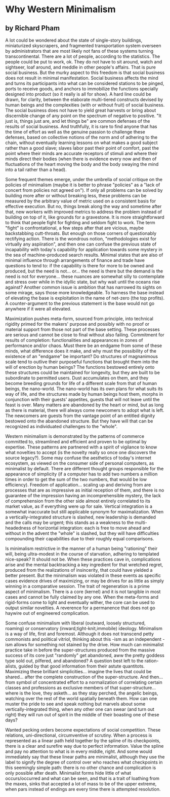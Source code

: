 # Why Western Minimalism 
## by Richard Pham 

A lot could be wondered about the state of single-story buildings, miniaturized 
skyscrapers, and fragmented transportation system overseen by administrators that 
are most likely not fans of these systems turning transcontinental. There are a lot of 
people, according to the statistics. The people could be put to work, ok. They do not have 
to sit around, watch and sightseer, loaf around, and meddle in other people's affairs. That 
is pure social business. But the murky aspect to this freedom is that social business does 
not result in minimal manifestation. Social business affects the mind and turns its participants 
into what can be considered stations to be pinged, ports to receive goods, and anchors to immobilize 
the functions specially designed into product (so it really is all for show). A hard line could be drawn, 
for clarity, between the elaborate multi-tiered constructs devised by human beings and the complexities 
(with or without fruit) of social business. The social business does not have to yield great harvests 
or bring about discernible change of any point on the spectrum of negative to positive. "It just is, 
things just are, and let things be" are common defenses of the results of social business. And truthfully, 
it is rare to find anyone that has the time of effort as well as the genuine passion to challenge these 
defenses, based on collective notions of the norm and of adhering to the chain, without eventually 
learning lessons on what makes a good subject rather than a good slave; slaves labor past their point 
of comfort, past the point where their minds are accurate receptors of stimuli and where their minds 
direct their bodies (when there is evidence every now and then of fluctuations of the heart moving the body 
and the body swaying the mind into a tail rather than a head). 

Some frequent themes emerge, under the umbrella of social critique on the policies of minimalism (maybe it is 
better to phrase "policies" as a "lack of concert from policies not agreed on"). If only all problems can be 
solved by building more after or without breaking less, these problems can be measured by the arbitrary value 
of metric used on a consistent basis for effective execution. But no, things break along the way and sometime after 
that, new workers with improved metrics to address the problem instead of building on top of it, like grounds for 
a gravestone. It is more straightforward to think that people fight for fighting and seldom fight to work. The term 
"fight" is confrontational, a few steps after that are vicious, maybe backstabbing cutt-throats. But enough on those 
corners of questionably rectifying action. There is the wondrous notion, "methodologies exist for virtually any aspiiration", 
and then one can confuse the previous state of incapability with today's capability for application towards some mystery 
in the sea of machine-produced search results. Minimal states that are also of minimal influence through arrangements of 
finance and trade have questions to tend to: if the capability is there for more to be owned and produced, but the need 
is not... or... the need is there but the demand is the need is not for everyone... these nuances are somewhat silly to 
contemplate and stress over while in the idyllic state, but why wait until the oceans rise against? Another common issue 
is ambition that has narrowed its sights on some mirage, says those more knowledgeable. To harness the base instead of 
elevating the base is exploitation in the name of net-zero (the top profits). A counter-argument to the previous statement is 
the base would not go anywhere if it were all elevated. 

Maximization pushes meta-form, sourced from principle, into technical rigidity primed for the makers' purpose and possibly 
with no proof or material support from those not part of the base setting. These processes are serious and cannot be close to 
final without also failing. Commitment for results of completion: functionalities and appearances in zones of performance 
and/or chaos. Must there be an endgame from some of these minds, what difference does it make, and why must the possibility 
of the existence of an "endgame" be important? Do structures of magnanimous scale tend to outlive their purposeful functions 
that brought them into the will of erection by human beings? The functions bestowed entirely onto these structures could be maintained 
for longevity, but they are built to be subordinate to permitted users. Dust accumulates on them, and they become breeding grounds 
for life of a different scale from that of human beings, the nano-world. The nano-world has its own plans for what suits its 
way of life, and the structures made by human beings host them, morphs in conjunction with their guests' appetites, guests that 
will not leave until the feast is over. Many matters are abandoned by the heart or mind, but as long as there is material, there 
will always come newcomers to adopt what is left. The newcomers are guests from the vantage point of an entitled dignity bestowed 
onto the abandoned structure. But they have will that can be recognized as individuated challenges to the "whole". 

Western minimalism is demonstrated by the patterns of commerce committed to, streamlined and efficient and proven to be optimal 
by expertise. These patterns are partnered with a spirit of vigilance to know what novelties to accept (is the novelty really so once 
one discovers the source legacy?). Some may confuse the aesthetics of today's internet ecosystem, as viewed on the consumer side 
of personal computers, as minimalist by default. There are different thought groups responsible for the appearance of simplicity 
(if a computer has to add two numbers a million times in order to get the sum of the two numbers, that would be low efficiency). 
Freedom of application... scaling up and deriving from are processes that are as impressive as initial reception of them, and 
there is no guarantee of the impression having an incomprehensible mystery, the lack of comprehension from the other side almost 
entirely correlated to its market value, as if everything were up for sale. Vertical integration is a somewhat inaccurate but 
still applicable synonym for maximalization. When a vertically-integrated structure is slashed, new leadership is demanded and the 
calls may be urgent; this stands as a weakness to the multi-headedness of horizontal integration: each is free to move ahead and 
without in the advent the "whole" is slashed, but they will have difficulties compounding their capabilities due to their roughly 
equal comparisons.

Is minimalism restrictive in the manner of a human being "rationing" their will, being ultra-modest in the course of starvation, 
adhering to templated nice-speak? It should not be. When these practices cave in, complications arise and the mental backtracking 
a key ingredient for that wretched regret, produced from the realizations of insincerity, that could have yielded a better 
present. But the minimalism was violated in these events as specific cases evidence drives of maximizing, or may be drives for as 
little as simply winning in a comparative session. The trait of regeneration is a prime aspect of minimalism. There is a core (kernel) 
and it is not tangible in most cases and cannot be fully claimed by any one. When the meta-forms and rigid-forms come to light 
and eventually wither, the core can be used to output similar novelties. A reverence for a permanence that does not go 
haywire out of engineered complication. 

Some confuse minimalism with liberal (outward, loosely structured, roaming) or conservatory (inward,tight-knit,immobile) ideology. 
Minimalism is a way of life, first and foremost. Although it does not transcend petty commonists and political vitriol, thinking 
about this -ism as an independent -ism allows for something not stained by the drive. How much can minimalist practice take in before 
the super-structures produced from the massive success of its core just "randomly" get abandoned, aww the pretty goddess type sold out, 
pilfered, and abandoned? A question best left to the ration-alists, guided by that good information from their astute quantitots.
Maximizing these brilliant simplicities... imagine the lives that could be shared... after the complete construction of the 
super-structure. And then... from symbol of concentrated effort to a normalization of correlating certain classes and professions
as exclusive members of that super-structure... where is the love, they asketh... as they stay perched, the angelic beings, watching 
over the rest of the world spatially beneath them. How can one muster the pride to see and speak nothing but marvels about some 
vertically-integrated thing, when any other one can swear (and turn out right) they will run out of spirit in the middle of their 
boasting one of these days? 

Wanted pecking orders become expectations of social competition. These relations, uni-directional, circumventive of scrutiny. When 
a process is represented as a linear path held together by the spline of its checkpoints, there is a clear and surefire way due to 
perfect information. Value the spline and pay no attention to what is in every middle, right. And some would immediately say that these 
linear paths are minimalist, although they use the label to signify the degree of control over who reaches what checkpoints in this 
seemingly simple path: there is no other chance and complication is only possible after death. Minimalist forms hide little of what 
occurs/occurred and what can be seen, and that is a trait of loathing from the maxes, sinks that accepted a lot of mass to be of the 
upper extreme, when pars instead of endings are every time there is attempted resolution. 
